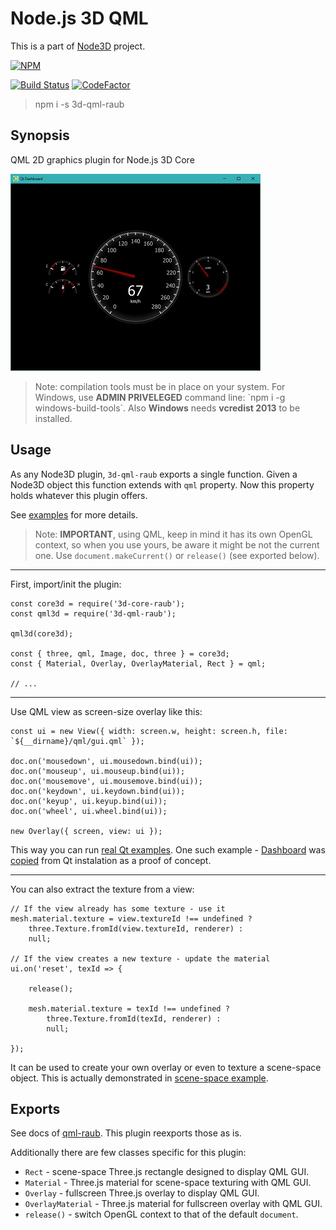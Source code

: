 # Node.js 3D QML

This is a part of [Node3D](https://github.com/node-3d) project.

[![NPM](https://nodei.co/npm/3d-qml-raub.png?compact=true)](https://www.npmjs.com/package/3d-qml-raub)

[![Build Status](https://api.travis-ci.com/node-3d/3d-qml-raub.svg?branch=master)](https://travis-ci.com/node-3d/3d-qml-raub)
[![CodeFactor](https://www.codefactor.io/repository/github/node-3d/3d-qml-raub/badge)](https://www.codefactor.io/repository/github/node-3d/3d-qml-raub)

> npm i -s 3d-qml-raub


## Synopsis

QML 2D graphics plugin for Node.js 3D Core

![Example](examples/screenshot.jpg)

> Note: compilation tools must be in place on your system.
For Windows, use **ADMIN PRIVELEGED** command line:
\`npm i -g windows-build-tools\`.
Also **Windows** needs **vcredist 2013** to be installed.


## Usage

As any Node3D plugin, `3d-qml-raub` exports a single function. Given a Node3D
object this function extends with `qml` property. Now this property holds
whatever this plugin offers.

See [examples](examples) for more details.

> Note: **IMPORTANT**, using QML, keep in mind it has its own OpenGL context, so
when you use yours, be aware it might be not the current one.
Use `document.makeCurrent()` or `release()` (see exported below).


---

First, import/init the plugin:

```
const core3d = require('3d-core-raub');
const qml3d = require('3d-qml-raub');

qml3d(core3d);

const { three, qml, Image, doc, three } = core3d;
const { Material, Overlay, OverlayMaterial, Rect } = qml;

// ...
```


---

Use QML view as screen-size overlay like this:

```
const ui = new View({ width: screen.w, height: screen.h, file: `${__dirname}/qml/gui.qml` });

doc.on('mousedown', ui.mousedown.bind(ui));
doc.on('mouseup', ui.mouseup.bind(ui));
doc.on('mousemove', ui.mousemove.bind(ui));
doc.on('keydown', ui.keydown.bind(ui));
doc.on('keyup', ui.keyup.bind(ui));
doc.on('wheel', ui.wheel.bind(ui));

new Overlay({ screen, view: ui });
```

This way you can run [real Qt examples](https://doc.qt.io/qt-5.11/qtquick-codesamples.html).
One such example - [Dashboard](https://doc.qt.io/qt-5/qtquickextras-dashboard-example.html)
was [copied](examples/qt-dashboard) from Qt instalation as a proof of concept.

---

You can also extract the texture from a view:

```
// If the view already has some texture - use it
mesh.material.texture = view.textureId !== undefined ?
	three.Texture.fromId(view.textureId, renderer) :
	null;

// If the view creates a new texture - update the material
ui.on('reset', texId => {
	
	release();
	
	mesh.material.texture = texId !== undefined ?
		three.Texture.fromId(texId, renderer) :
		null;
	
});
```

It can be used to create your own overlay or even to texture a scene-space object.
This is actually demonstrated in [scene-space example](examples/scene-space).


## Exports

See docs of [qml-raub](https://github.com/node-3d/qml-raub). This plugin
reexports those as is.

Additionally there are few classes specific for this plugin:
* `Rect` - scene-space Three.js rectangle designed to display QML GUI.
* `Material` - Three.js material for scene-space texturing with QML GUI.
* `Overlay` - fullscreen Three.js overlay to display QML GUI.
* `OverlayMaterial` - Three.js material for fullscreen overlay with QML GUI.
* `release()` - switch OpenGL context to that of the default `document`.
